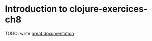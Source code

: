 # Introduction to clojure-exercices-ch8

TODO: write [great documentation](http://jacobian.org/writing/what-to-write/)
